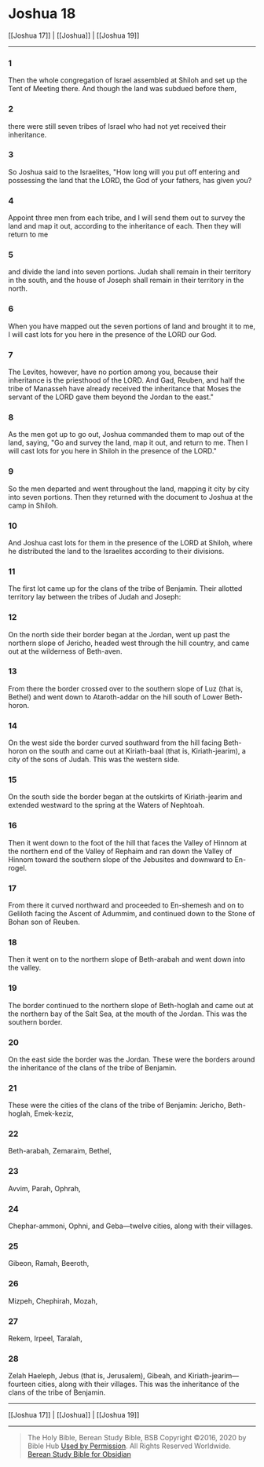# Joshua 18

[[Joshua 17]] | [[Joshua]] | [[Joshua 19]]

---

### 1
Then the whole congregation of Israel assembled at Shiloh and set up the Tent of Meeting there. And though the land was subdued before them,

### 2
there were still seven tribes of Israel who had not yet received their inheritance.

### 3
So Joshua said to the Israelites, "How long will you put off entering and possessing the land that the LORD, the God of your fathers, has given you?

### 4
Appoint three men from each tribe, and I will send them out to survey the land and map it out, according to the inheritance of each. Then they will return to me

### 5
and divide the land into seven portions. Judah shall remain in their territory in the south, and the house of Joseph shall remain in their territory in the north.

### 6
When you have mapped out the seven portions of land and brought it to me, I will cast lots for you here in the presence of the LORD our God.

### 7
The Levites, however, have no portion among you, because their inheritance is the priesthood of the LORD. And Gad, Reuben, and half the tribe of Manasseh have already received the inheritance that Moses the servant of the LORD gave them beyond the Jordan to the east."

### 8
As the men got up to go out, Joshua commanded them to map out of the land, saying, "Go and survey the land, map it out, and return to me. Then I will cast lots for you here in Shiloh in the presence of the LORD."

### 9
So the men departed and went throughout the land, mapping it city by city into seven portions. Then they returned with the document to Joshua at the camp in Shiloh.

### 10
And Joshua cast lots for them in the presence of the LORD at Shiloh, where he distributed the land to the Israelites according to their divisions.

### 11
The first lot came up for the clans of the tribe of Benjamin. Their allotted territory lay between the tribes of Judah and Joseph:

### 12
On the north side their border began at the Jordan, went up past the northern slope of Jericho, headed west through the hill country, and came out at the wilderness of Beth-aven.

### 13
From there the border crossed over to the southern slope of Luz (that is, Bethel) and went down to Ataroth-addar on the hill south of Lower Beth-horon.

### 14
On the west side the border curved southward from the hill facing Beth-horon on the south and came out at Kiriath-baal (that is, Kiriath-jearim), a city of the sons of Judah. This was the western side.

### 15
On the south side the border began at the outskirts of Kiriath-jearim and extended westward to the spring at the Waters of Nephtoah.

### 16
Then it went down to the foot of the hill that faces the Valley of Hinnom at the northern end of the Valley of Rephaim and ran down the Valley of Hinnom toward the southern slope of the Jebusites and downward to En-rogel.

### 17
From there it curved northward and proceeded to En-shemesh and on to Geliloth facing the Ascent of Adummim, and continued down to the Stone of Bohan son of Reuben.

### 18
Then it went on to the northern slope of Beth-arabah and went down into the valley.

### 19
The border continued to the northern slope of Beth-hoglah and came out at the northern bay of the Salt Sea, at the mouth of the Jordan. This was the southern border.

### 20
On the east side the border was the Jordan. These were the borders around the inheritance of the clans of the tribe of Benjamin.

### 21
These were the cities of the clans of the tribe of Benjamin: Jericho, Beth-hoglah, Emek-keziz,

### 22
Beth-arabah, Zemaraim, Bethel,

### 23
Avvim, Parah, Ophrah,

### 24
Chephar-ammoni, Ophni, and Geba—twelve cities, along with their villages.

### 25
Gibeon, Ramah, Beeroth,

### 26
Mizpeh, Chephirah, Mozah,

### 27
Rekem, Irpeel, Taralah,

### 28
Zelah Haeleph, Jebus (that is, Jerusalem), Gibeah, and Kiriath-jearim—fourteen cities, along with their villages. This was the inheritance of the clans of the tribe of Benjamin.

---

[[Joshua 17]] | [[Joshua]] | [[Joshua 19]]

---

> The Holy Bible, Berean Study Bible, BSB
> Copyright &copy;2016, 2020 by Bible Hub
> [Used by Permission](https://berean.bible/terms.htm). All Rights Reserved Worldwide.
> [Berean Study Bible for Obsidian](https://github.com/gapmiss/berean-study-bible-for-obsidian)

